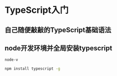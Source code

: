 # TypeScript入门
## 自己随便敲敲的TypeScript基础语法
## node开发环境并全局安装typescript
```bash
node-v
```
```bash
npm install typescript -g
```

